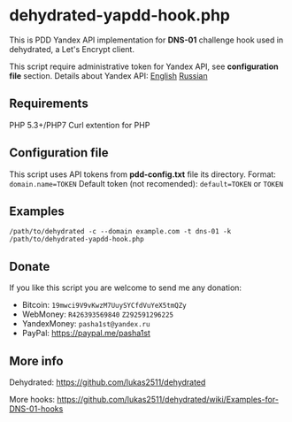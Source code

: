 # dehydrated-yapdd-hook.php

This is PDD Yandex API implementation for **DNS-01** challenge hook used in dehydrated, a Let's Encrypt client.

This script require administrative token for Yandex API, see **configuration file** section.
Details about Yandex API: [English](https://tech.yandex.com/domain/doc/about-docpage/)
[Russian](https://tech.yandex.ru/pdd/doc/about-docpage/)

## Requirements
PHP 5.3+/PHP7
Curl extention for PHP

## Configuration file
This script uses API tokens from **pdd-config.txt** file its directory.
Format: ``domain.name=TOKEN``
Default token (not recomended): ``default=TOKEN`` or ``TOKEN``

## Examples

``/path/to/dehydrated -c --domain example.com -t dns-01 -k /path/to/dehydrated-yapdd-hook.php ``

## Donate

If you like this script you are welcome to send me any donation:
* Bitcoin: ``19mwci9V9vKwzM7UuySYCfdVuYeX5tmQZy``
* WebMoney: ``R426393569840`` ``Z292591296225``
* YandexMoney: ``pasha1st@yandex.ru``
* PayPal: <https://paypal.me/pasha1st>

## More info

Dehydrated: <https://github.com/lukas2511/dehydrated>

More hooks: <https://github.com/lukas2511/dehydrated/wiki/Examples-for-DNS-01-hooks>

